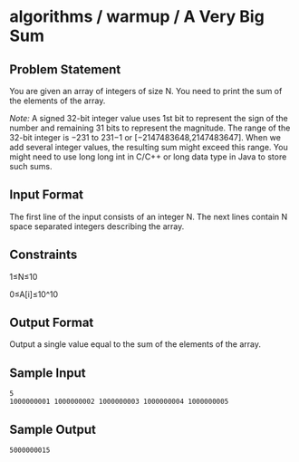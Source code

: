 # algorithms / warmup / A Very Big Sum
## Problem Statement
You are given an array of integers of size N. You need to print the sum of the elements of the array.

*Note:* A signed 32-bit integer value uses 1st bit to represent the sign of the number and remaining 31 bits to represent the magnitude. The range of the 32-bit integer is −231 to 231−1 or [−2147483648,2147483647]. When we add several integer values, the resulting sum might exceed this range. You might need to use long long int in C/C++ or long data type in Java to store such sums.

## Input Format
The first line of the input consists of an integer N. The next lines contain N space separated integers describing the array.

## Constraints
1≤N≤10

0≤A\[i\]≤10^10

## Output Format
Output a single value equal to the sum of the elements of the array.

## Sample Input
```
5
1000000001 1000000002 1000000003 1000000004 1000000005
```

## Sample Output
```
5000000015
```
